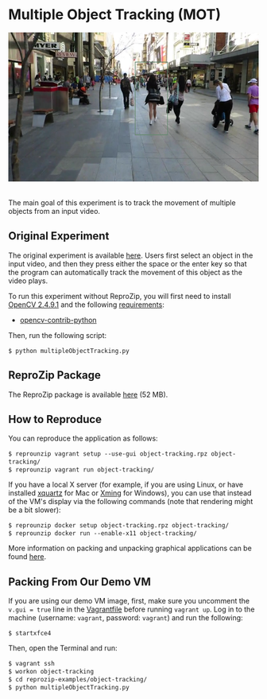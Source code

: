 Multiple Object Tracking (MOT)
==============================

<div align="center"><img src="mot.png" height="300"></div>
<br/>

The main goal of this experiment is to track the movement of multiple objects from an input video.

Original Experiment
-------------------

The original experiment is available [here](https://github.com/BinalModi/Computer-Vision-Projects/tree/master/MultipleObjectTracking). Users first select an object in the input video, and then they press either the space or the enter key so that the program can automatically track the movement of this object as the video plays.

To run this experiment without ReproZip, you will first need to install [OpenCV 2.4.9.1](https://opencv.org/) and the following [requirements](requirements.txt):

* [opencv-contrib-python](https://pypi.org/project/opencv-contrib-python/)

Then, run the following script:

    $ python multipleObjectTracking.py


ReproZip Package
----------------

The ReproZip package is available [here](https://osf.io/jxhgu/) (52 MB).

How to Reproduce
----------------

You can reproduce the application as follows:

    $ reprounzip vagrant setup --use-gui object-tracking.rpz object-tracking/
    $ reprounzip vagrant run object-tracking/

If you have a local X server (for example, if you are using Linux, or have installed [xquartz](https://www.xquartz.org/) for Mac or [Xming](https://sourceforge.net/projects/xming/) for Windows), you can use that instead of the VM's display via the following commands (note that rendering might be a bit slower):

    $ reprounzip docker setup object-tracking.rpz object-tracking/
    $ reprounzip docker run --enable-x11 object-tracking/

 More information on packing and unpacking graphical applications can be found [here](https://docs.reprozip.org/en/1.0.x/faq.html#can-reprozip-pack-graphical-tools).

Packing From Our Demo VM
------------------------

If you are using our demo VM image, first, make sure you uncomment the ``v.gui = true`` line in the [Vagrantfile](../Vagrantfile) before running ``vagrant up``. Log in to the machine (username: ``vagrant``, password: ``vagrant``) and run the following:

    $ startxfce4

Then, open the Terminal and run:

    $ vagrant ssh
    $ workon object-tracking
    $ cd reprozip-examples/object-tracking/
    $ python multipleObjectTracking.py
